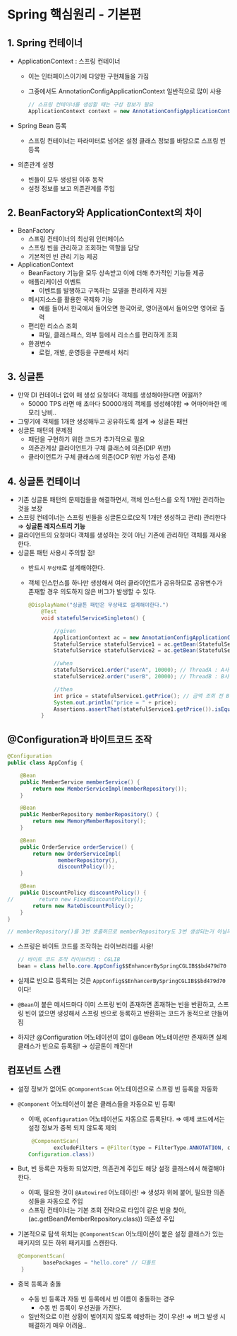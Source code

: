 # Spring 핵심원리 - 기본편

## 1. Spring 컨테이너

- ApplicationContext : 스프링 컨테이너
    - 이는 인터페이스이기에 다양한 구현체들을 가짐
    - 그중에서도 AnnotationConfigApplicationContext 일반적으로 많이 사용

        ```java
        // 스프링 컨테이너를 생성할 때는 구성 정보가 필요
        ApplicationContext context = new AnnotationConfigApplicationContext(AppConfig.class); 
        ```

- Spring Bean 등록
    - 스프링 컨테이너는 파라미터로 넘어온 설정 클래스 정보를 바탕으로 스프링 빈 등록
- 의존관계 설정
    - 빈들이 모두 생성된 이후 동작
    - 설정 정보를 보고 의존관계를 주입


## 2. BeanFactory와 ApplicationContext의 차이

- BeanFactory
    - 스프링 컨테이너의 최상위 인터페이스
    - 스프링 빈을 관리하고 조회하는 역할을 담당
    - 기본적인 빈 관리 기능 제공
- ApplicationContext
    - BeanFactory 기능을 모두 상속받고 이에 더해 추가적인 기능들 제공
    - 애플리케이션 이벤트
        - 이벤트를 발행하고 구독하는 모델을 편리하게 지원
    - 메시지소스를 활용한 국제화 기능
        - 예를 들어서 한국에서 들어오면 한국어로, 영어권에서 들어오면 영어로 출력
    - 편리한 리소스 조회
        - 파일, 클래스패스, 외부 등에서 리소스를 편리하게 조회
    - 환경변수
        - 로컬, 개발, 운영등을 구분해서 처리


## 3. 싱글톤

- 만약 DI 컨테이너 없이 매 생성 요청마다 객체를 생성해야한다면 어떨까?
    - 50000 TPS 라면 매 초마다 50000개의 객체를 생성해야함 ⇒ 어마어마한 메모리 낭비..
- 그렇기에 객체를 1개만 생성해두고 공유하도록 설계 ⇒ 싱글톤 패턴
- 싱글톤 패턴의 문제점
    - 패턴을 구현하기 위한 코드가 추가적으로 필요
    - 의존관계상 클라이언트가 구체 클래스에 의존(DIP 위반)
    - 클라이언트가 구체 클래스에 의존(OCP 위반 가능성 존재)

## 4. 싱글톤 컨테이너

- 기존 싱글톤 패턴의 문제점들을 해결하면서, 객체 인스턴스를 오직 1개만 관리하는 것을 보장
- 스프링 컨테이너는 스프링 빈들을 싱글톤으로(오직 1개만 생성하고 관리) 관리한다 ⇒ **싱글톤 레지스트리 기능**
- 클라이언트의 요청마다 객체를 생성하는 것이 아닌 기존에 관리하던 객체를 재사용한다.
- 싱글톤 패턴 사용시 주의할 점!
    - 반드시 `무상태`로 설계해야한다.
    - 객체 인스턴스를 하나만 생성해서 여러 클라이언트가 공유하므로 공유변수가 존재할 경우 의도하지 않은 버그가 발생할 수 있다.

        ```java
        @DisplayName("싱글톤 패턴은 무상태로 설계해야한다.")
            @Test
            void statefulServiceSingleton() {
        
                //given
                ApplicationContext ac = new AnnotationConfigApplicationContext(TestConfig.class);
                StatefulService statefulService1 = ac.getBean(StatefulService.class);
                StatefulService statefulService2 = ac.getBean(StatefulService.class);
        
                //when
                statefulService1.order("userA", 10000); // ThreadA : A사용자 10000원 주문
                statefulService2.order("userB", 20000); // ThreadB : B사용자 20000원 주문
        
                //then
                int price = statefulService1.getPrice(); // 금액 조회 전 B사용자의 주문으로 10000 -> 20000원으로 변경!
                System.out.println("price = " + price);
                Assertions.assertThat(statefulService1.getPrice()).isEqualTo(20000);
            }
        ```


## @Configuration과 바이트코드 조작

```java
@Configuration
public class AppConfig {

    @Bean
    public MemberService memberService() {
        return new MemberServiceImpl(memberRepository());
    }

    @Bean
    public MemberRepository memberRepository() {
        return new MemoryMemberRepository();
    }

    @Bean
    public OrderService orderService() {
        return new OrderServiceImpl(
                memberRepository(),
                discountPolicy());
    }

    @Bean
    public DiscountPolicy discountPolicy() {
//        return new FixedDiscountPolicy();
        return new RateDiscountPolicy();
    }
}

// memberRepository()를 3번 호출하므로 memberRepository도 3번 생성되는거 아닐까? -> 싱글톤이 깨지는거 아닐까?
```

- 스프링은 바이트 코드를 조작하는 라이브러리를 사용!

    ```java
    // 바이트 코드 조작 라이브러리 : CGLIB
    bean = class hello.core.AppConfig$$EnhancerBySpringCGLIB$$bd479d70  
    ```

- 실제로 빈으로 등록되는 것은 `AppConfig$$EnhancerBySpringCGLIB$$bd479d70`  이다!
- `@Bean`이 붙은 메서드마다 이미 스프링 빈이 존재하면 존재하는 빈을 반환하고, 스프링 빈이 없으면 생성해서 스프링 빈으로 등록하고 반환하는 코드가 동적으로 만들어짐
- 하지만 @Configuration 어노테이션이 없이 @Bean 어노테이션만 존재하면 실제 클래스가 빈으로 등록됨! → 싱글톤이 깨진다!

## 컴포넌트 스캔

- 설정 정보가 없어도 `@ComponentScan` 어노테이션으로 스프링 빈 등록을 자동화
- `@Component` 어노테이션이 붙은 클래스들을 자동으로 빈 등록!
    - 이때, `@Configuration` 어노테이션도 자동으로 등록된다. ⇒ 예제 코드에서는 설정 정보가 중복 되지 않도록 제외

        ```java
         @ComponentScan(
                excludeFilters = @Filter(type = FilterType.ANNOTATION, classes = 
        Configuration.class))
        ```

- But, 빈 등록은 자동화 되었지만, 의존관계 주입도 해당 설정 클래스에서 해결해야 한다.
    - 이때, 필요한 것이 `@Autowired` 어노테이션! ⇒ 생성자 위에 붙어, 필요한 의존성들을 자동으로 주입
    - 스프링 컨테이너는 기본 조회 전략으로 타입이 같은 빈을 찾아, (ac.getBean(MemberRepository.class)) 의존성 주입
- 기본적으로 탐색 위치는 `@ComponentScan` 어노테이션이 붙은 설정 클래스가 있는 패키지의 모든 하위 패키지를 스캔한다.

    ```java
    @ComponentScan(
            basePackages = "hello.core" // 디폴트
     }
    ```

- 중복 등록과 충돌
    - 수동 빈 등록과 자동 빈 등록에서 빈 이름이 충돌하는 경우
        - 수동 빈 등록이 우선권을 가진다.
    - 일반적으로 이런 상황이 벌어지지 않도록 예방하는 것이 우선! ⇒ 버그 발생 시 해결하기 매우 어려움..